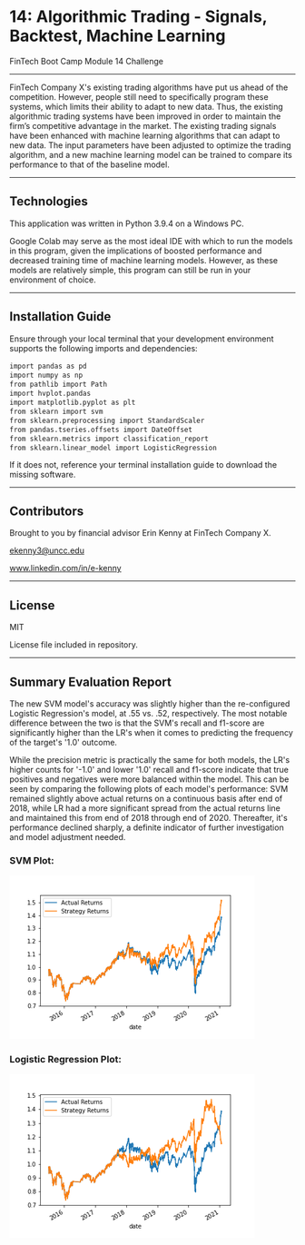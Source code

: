 # 14: Algorithmic Trading - Signals, Backtest, Machine Learning
FinTech Boot Camp Module 14 Challenge

---

FinTech Company X's existing trading algorithms have put us ahead of the competition. However, people still need to specifically program these systems, which limits their ability to adapt to new data. Thus, the existing algorithmic trading systems have been improved in order to maintain the firm’s competitive advantage in the market. The existing trading signals have been enhanced with machine learning algorithms that can adapt to new data. The input parameters have been adjusted to optimize the trading algorithm, and a new machine learning model can be trained to compare its performance to that of the baseline model.

---

## Technologies

This application was written in Python 3.9.4 on a Windows PC.

Google Colab may serve as the most ideal IDE with which to run the models in this program, given the implications of boosted performance and decreased training time of machine learning models. However, as these models are relatively simple, this program can still be run in your environment of choice.

---

## Installation Guide

Ensure through your local terminal that your development environment supports the following imports and dependencies:

```
import pandas as pd
import numpy as np
from pathlib import Path
import hvplot.pandas
import matplotlib.pyplot as plt
from sklearn import svm
from sklearn.preprocessing import StandardScaler
from pandas.tseries.offsets import DateOffset
from sklearn.metrics import classification_report
from sklearn.linear_model import LogisticRegression
```

If it does not, reference your terminal installation guide to download the missing software.

---

## Contributors

Brought to you by financial advisor Erin Kenny at FinTech Company X.

ekenny3@uncc.edu

www.linkedin.com/in/e-kenny

---

## License

MIT

License file included in repository.

---

## Summary Evaluation Report

The new SVM model's accuracy was slightly higher than the re-configured Logistic Regression's model, at .55 vs. .52, respectively. The most notable difference between the two is that the SVM's recall and f1-score are significantly higher than the LR's when it comes to predicting the frequency of the target's '1.0' outcome. 

While the precision metric is practically the same for both models, the LR's higher counts for '-1.0' and lower '1.0' recall and f1-score indicate that true positives and negatives were more balanced within the model. This can be seen by comparing the following plots of each model's performance: SVM remained slightly above actual returns on a continuous basis after end of 2018, while LR had a more significant spread from the actual returns line and maintained this from end of 2018 through end of 2020. Thereafter, it's performance declined sharply, a definite indicator of further investigation and model adjustment needed.


### SVM Plot:
![SVM Actual vs. Strategy Plot](./Starter_Code/Resources/svm_actual_vs_strategy_plot.png)

### Logistic Regression Plot:
![Logistic Regression Actual vs. Strategy Plot](./Starter_Code/Resources/lr_actual_vs_strategy_plot.png)
